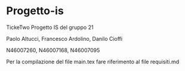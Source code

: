 # Progetto-is

TickeTwo
Progetto IS del gruppo 21

Paolo Altucci, Francesco Ardolino, Danilo Cioffi

N46007260, N46007168, N46007095

Per la compilazione del file main.tex fare riferimento al file requisiti.md
